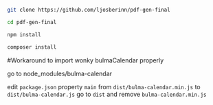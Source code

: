 ```sh
git clone https://github.com/ljosberinn/pdf-gen-final

cd pdf-gen-final

npm install

composer install
```

#Workaround to import wonky bulmaCalendar properly

go to node_modules/bulma-calendar

edit `package.json` property `main` from `dist/bulma-calendar.min.js` to `dist/bulma-calendar.js`
go to `dist` and remove `bulma-calendar.min.js`
